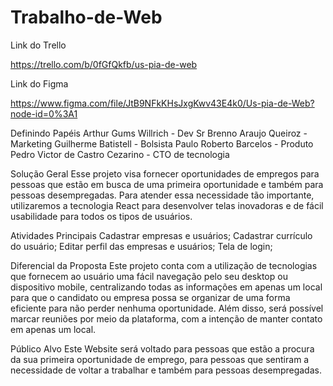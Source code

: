 # Trabalho-de-Web

Link do Trello

https://trello.com/b/0fGfQkfb/us-pia-de-web


Link do Figma

https://www.figma.com/file/JtB9NFkKHsJxgKwv43E4k0/Us-pia-de-Web?node-id=0%3A1

Definindo Papéis
Arthur Gums Willrich - Dev Sr
Brenno Araujo Queiroz  - Marketing
Guilherme Batistell - Bolsista
Paulo Roberto Barcelos  - Produto
Pedro Victor de Castro Cezarino  - CTO de tecnologia

Solução Geral
Esse projeto visa fornecer oportunidades de empregos para pessoas que estão em busca de uma primeira oportunidade e também para pessoas desempregadas. Para atender essa necessidade tão importante, utilizaremos a tecnologia React para desenvolver telas inovadoras e de fácil usabilidade para todos os tipos de usuários.   

Atividades Principais
Cadastrar empresas e usuários;
Cadastrar currículo do usuário;
Editar perfil das empresas e usuários;
Tela de login;

Diferencial da Proposta
Este projeto conta com a utilização de tecnologias que fornecem ao usuário uma fácil navegação pelo seu desktop ou dispositivo mobile, centralizando todas as informações em apenas um local para que o candidato ou empresa possa se organizar de uma forma eficiente para não perder nenhuma oportunidade. Além disso, será possível marcar reuniões por meio da plataforma, com a intenção de manter contato em apenas um local.

Público Alvo
Este Website será voltado para pessoas que estão a procura da sua primeira oportunidade de emprego, para pessoas que sentiram a necessidade de voltar a trabalhar  e também para pessoas desempregadas.
